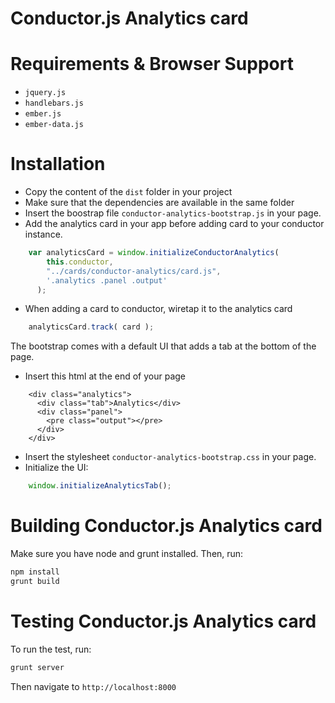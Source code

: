 # Conductor.js Analytics card

# Requirements & Browser Support

- `jquery.js`
- `handlebars.js`
- `ember.js`
- `ember-data.js`

# Installation

* Copy the content of the `dist` folder in your project
* Make sure that the dependencies are available in the same folder
* Insert the boostrap file `conductor-analytics-bootstrap.js` in your page.
* Add the analytics card in your app before adding card to your conductor instance.

```js
    var analyticsCard = window.initializeConductorAnalytics(
        this.conductor,
        "../cards/conductor-analytics/card.js",
        '.analytics .panel .output'
      );
```

* When adding a card to conductor, wiretap it to the analytics card

```js
    analyticsCard.track( card );
```

The bootstrap comes with a default UI that adds a tab at the bottom of the page.

* Insert this html at the end of your page

```
    <div class="analytics">
      <div class="tab">Analytics</div>
      <div class="panel">
        <pre class="output"></pre>
      </div>
    </div>
```

* Insert the stylesheet `conductor-analytics-bootstrap.css` in your page.
* Initialize the UI:

```js
    window.initializeAnalyticsTab();
```

# Building Conductor.js Analytics card

Make sure you have node and grunt installed.  Then, run:
```sh
npm install
grunt build
```

# Testing Conductor.js Analytics card

To run the test, run:
```sh
grunt server
```

Then navigate to `http://localhost:8000`
